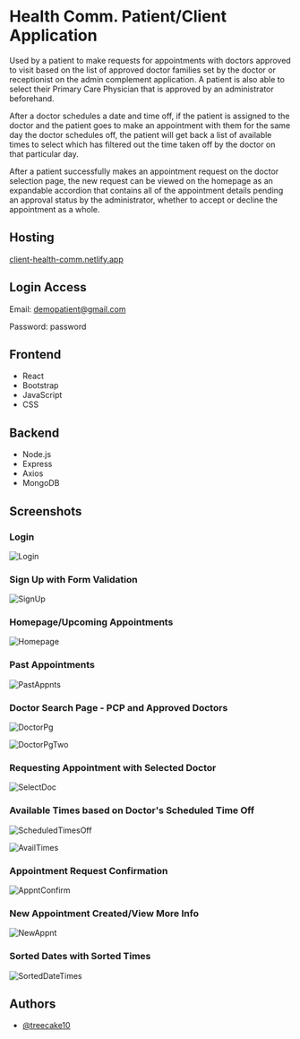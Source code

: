 
# Health Comm. Patient/Client Application 

Used by a patient to make requests for appointments with doctors approved to visit based on the list of approved doctor families set by the doctor or receptionist on the admin complement application.
A patient is also able to select their Primary Care Physician that is approved by an administrator beforehand. 

After a doctor schedules a date and time off, if the patient is assigned to the doctor and the patient goes to make an appointment with them for the same day the doctor schedules off, 
the patient will get back a list of available times to select which has filtered out the time taken off by the doctor on that particular day.

After a patient successfully makes an appointment request on the doctor selection page, the new request can be viewed on the homepage as an expandable accordion that contains all of the appointment 
details pending an approval status by the administrator, whether to accept or decline the appointment as a whole. 

## Hosting

[client-health-comm.netlify.app](https://client-health-comm.netlify.app/)

## Login Access
Email: demopatient@gmail.com

Password: password

## Frontend
- React
- Bootstrap
- JavaScript
- CSS

## Backend
- Node.js
- Express
- Axios
- MongoDB

## Screenshots

### Login
![Login](https://github.com/treecake10/health_communications_frontend-client/blob/main/screenshots/Screenshot%20(179).png?raw=true)

### Sign Up with Form Validation
![SignUp](https://github.com/treecake10/health_communications_frontend-client/blob/main/screenshots/Screenshot%20(181).png?raw=true)

### Homepage/Upcoming Appointments
![Homepage](https://github.com/treecake10/health_communications_frontend-client/blob/main/screenshots/Screenshot%20(182).png?raw=true)

### Past Appointments 
![PastAppnts](https://github.com/treecake10/health_communications_frontend-client/blob/main/screenshots/Screenshot%20(183).png?raw=true)

### Doctor Search Page - PCP and Approved Doctors
![DoctorPg](https://github.com/treecake10/health_communications_frontend-client/blob/main/screenshots/Screenshot%20(184).png?raw=true)

![DoctorPgTwo](https://github.com/treecake10/health_communications_frontend-client/blob/main/screenshots/Screenshot%20(185).png?raw=true)

### Requesting Appointment with Selected Doctor
![SelectDoc](https://github.com/treecake10/health_communications_frontend-client/blob/main/screenshots/Screenshot%20(186).png?raw=true)

### Available Times based on Doctor's Scheduled Time Off
![ScheduledTimesOff](https://github.com/treecake10/health_communications_frontend-client/blob/main/screenshots/Screenshot%20(188).png?raw=true)

![AvailTimes](https://github.com/treecake10/health_communications_frontend-client/blob/main/screenshots/Screenshot%20(189).png?raw=true)

### Appointment Request Confirmation
![AppntConfirm](https://github.com/treecake10/health_communications_frontend-client/blob/main/screenshots/Screenshot%20(190).png?raw=true)

### New Appointment Created/View More Info
![NewAppnt](https://github.com/treecake10/health_communications_frontend-client/blob/main/screenshots/Screenshot%20(191).png?raw=true)

### Sorted Dates with Sorted Times
![SortedDateTimes](https://github.com/treecake10/health_communications_frontend-client/blob/main/screenshots/Screenshot%20(193).png?raw=true)


## Authors

- [@treecake10](https://github.com/treecake10)

